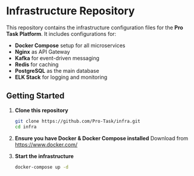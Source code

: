 # Infrastructure Repository

This repository contains the infrastructure configuration files for the **Pro Task Platform**. It includes configurations for:
- **Docker Compose** setup for all microservices
- **Nginx** as API Gateway
- **Kafka** for event-driven messaging  
- **Redis** for caching
- **PostgreSQL** as the main database  
- **ELK Stack** for logging and monitoring  

## Getting Started

1. **Clone this repository**  
   ```sh
   git clone https://github.com/Pro-Task/infra.git
   cd infra
   
2. **Ensure you have Docker & Docker Compose installed**
   Download from https://www.docker.com/
   
4. **Start the infrastructure**
    ```sh
    docker-compose up -d
